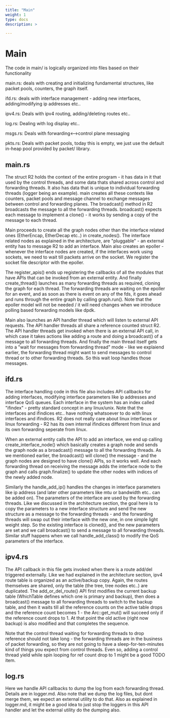 ```yaml
---
title: "Main"
weight: 1
type: docs
description: >

---
```


# Main

The code in main/ is logically organized into files based on their functionality

main.rs: deals with creating and initializing fundamental structures, like packet pools, counters, the graph itself.

ifd.rs: deals with interface management - adding new interfaces, adding/modifying ip addresses etc..

ipv4.rs: Deals with ipv4 routing, adding/deleting routes etc..

log.rs: Dealing with log display etc..

msgs.rs: Deals with  forwarding<-->control plane messaging

pkts.rs: Deals with packet pools, today this is empty, we just use the default in-heap pool provided by packet/ library.

## main.rs

The struct R2 holds the context of the entire program - it has data in it that used by the control threads, and some data thats shared across control and forwarding threads. It also has data that is unique to individual forwarding threads (logger being an example). main creates all these contexts like counters, packet pools and message channel to exchange messages between control and forwarding planes. The broadcast() method in R2 broadcasts the message to all the forwarding threads. broadcast() expects each message to implement a clone() - it works by sending a copy of the message to each thread.

Main proceeds to create all the graph nodes other than the interface related ones (EtherEncap, EtherDecap etc..) in create_nodes(). The interface related nodes as explained in the architecture, are "pluggable" - an external entity has to message R2 to add an interface. Main also creates an epoller - whenever the interface nodes are created, if the interfaces work using sockets, we need to wait till packets arrive on the socket. We register the socket file descriptor with the epoller.

The register_apis() ends up registering the callbacks of all the modules that have APIs that can be invoked from an external entity. And finally create_thread() launches as many forwarding threads as required, cloning the  graph for each thread. The forwarding threads are waiting on the epoller for an event, and as soon as there is event on any of the fds, it goes ahead and runs through the entire graph by calling graph.run(). Note that the epoller model will not be needed / it will need changes when we introduce polling based forwarding models like dpdk.

Main also launches an API handler thread which will listen to external API requests. The API handler threads all share a reference counted struct R2. The API handler threads get invoked when there is an external API call, in which case it takes actions like adding a route and doing a broadcast() of a message to all forwarding threads. And finally the main thread itself gets into a "wait for messages from forwarding thread" mode - like we explaiend earlier, the forwarding thread might want to send messages to control thread or to other forwarding threads. So this wait loop handles those messages.

## ifd.rs

The interface handling code in this file also includes API callbacks for adding interfaces, modifying interface parameters like ip addresses and interface QoS queues. Each interface in the system has an index called "ifindex" - pretty standard concept in any linux/unix. Note that the interfaces and ifindices etc.. have nothing whatsoever to do with linux interfaces and ifindices. R2 does not really care about linux interfaces or linux forwarding - R2 has its own internal ifindices different from linux and its own forwarding seperate from linux. 

When an external entity calls the API to add an interface, we end up calling create_interface_node() which basically creates a graph node and sends the graph node as a broadcast() message to all the forwarding threads. As we mentioned earlier, the broadcast() will clone() the message - and the graph nodes are designed to have clone() APIs, so it works well. And each forwarding thread on receiving the message adds the interface node to the graph and calls graph.finalize() to update the other nodes with indices of the newly added node. 

Similarly the handle_add_ip() handles the changes in interface parameters like ip address (and later other parameters like mtu or bandwidth etc.. can be added on). The parameters of the interface are used by the forwarding threads. Like we discussed in the architecture section, the goal here is to copy the parameters to a new interface structure and send the new structure as a message to the forwarding threads - and the forwarding threads will swap out their interface with the new one, in one simple light weight step. So the existing interface is cloned(), and the new parameters are set and we call broadcast() to send a message to all forwarding threads. Similar stuff happens when we call handle_add_class() to modify the QoS parameters of the interface.

## ipv4.rs

The API callback in this file gets invoked when there is a route add/del triggered externally. Like we had explained in the architecture section, ipv4 route table is organized as an active/backup copy. Again, the routes themselves are shared, only the table (the tree, tree nodes etc..) are duplicated. The add_or_del_route() API first modifies the current backup table (WhichTable defines which one is primary and backup), then does a broadcast() message to all forwarding threads to switch to the backup table, and then it waits till all the reference counts on the active table drops and the reference count becomes 1 - the Arc::get_mut() will succeed only if the reference count drops to 1. At that point the old active (right now backup) is also modified and that completes the sequence.

Note that the control thread waiting for forwarding threads to drop reference should not take long - the forwarding threads are in the business of packet forwarding, so they are not going to have a sleep-for-ten-minutes kind of things you expect from control threads. Even so, adding a control thread yield while spin looping for ref count drop to 1 might be a good TODO item.

## log.rs

Here we handle API callbacks to dump the log from each forwarding thread. Details are in logger.md. Also note that we dump the log files, but dont merge them, we expect an external utility to do that. Also as explained in logger.md, it might be a good idea to just stop the loggers in this API handler and let the external utility do the dumping also.
